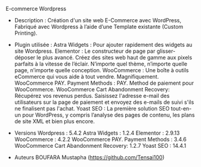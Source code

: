 E-commerce Wordpress
-	Description :
Création d'un site web E-Commerce avec WordPress, Fabriqué avec Wordpress à l’aide d’une Template existante (Custom Printing).

-	Plugin utilisée : 
Astra Widgets : Pour ajouter rapidement des widgets au site Wordpress.
Elementor : Le constructeur de page par glisser-déposer le plus avancé. Créez des sites web haut de gamme aux pixels parfaits à la vitesse de l’éclair. N’importe quel thème, n’importe quelle page, n’importe quelle conception.
WooCommerce : Une boîte à outils eCommerce qui vous aide à tout vendre. Magnifiquement.
WooCommerce PAY. Payment Methods : PAY. Method de paiement pour WooCommerce.
WooCommerce Cart Abandonment Recovery: Récupérez vos revenus perdus. Saisissez l'adresse e-mail des utilisateurs sur la page de paiement et envoyez des e-mails de suivi s'ils ne finalisent pas l'achat.
Yoast SEO : La première solution SEO tout-en-un pour WordPress, y compris l’analyse des pages de contenu, les plans de site XML et bien plus encore.

-	Versions
Wordpress : 5.4.2 
Astra Widgets : 1.2.4
Elementor : 2.9.13
WooCommerce : 4.2.2
WooCommerce PAY. Payment Methods : 3.4.6
WooCommerce Cart Abandonment Recovery: 1.2.7
Yoast SEO : 14.4.1


-	Auteurs
BOUFARA Mustapha (https://github.com/Tensai100)